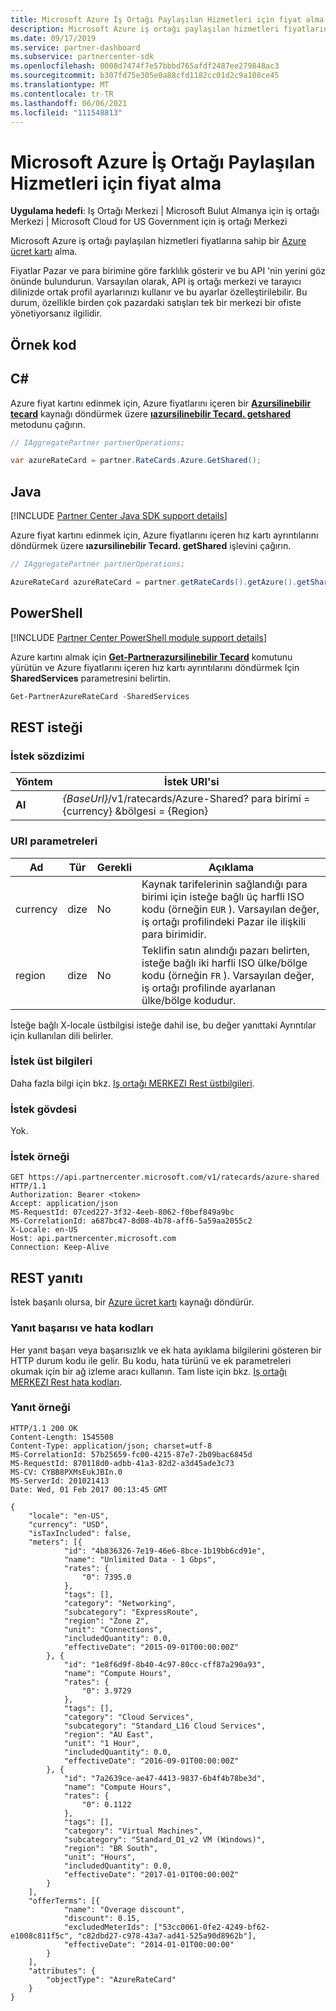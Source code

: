 ```yaml
---
title: Microsoft Azure İş Ortağı Paylaşılan Hizmetleri için fiyat alma
description: Microsoft Azure iş ortağı paylaşılan hizmetleri fiyatlarına sahip bir Azure ücret kartı alma.
ms.date: 09/17/2019
ms.service: partner-dashboard
ms.subservice: partnercenter-sdk
ms.openlocfilehash: 0008d7474f7e57bbbd765afdf2487ee279848ac3
ms.sourcegitcommit: b307fd75e305e0a88cfd1182cc01d2c9a108ce45
ms.translationtype: MT
ms.contentlocale: tr-TR
ms.lasthandoff: 06/06/2021
ms.locfileid: "111548813"
---
```

# <a name="get-prices-for-microsoft-azure-partner-shared-services"></a>Microsoft Azure İş Ortağı Paylaşılan Hizmetleri için fiyat alma

**Uygulama hedefi**: Iş Ortağı Merkezi | Microsoft Bulut Almanya için iş ortağı Merkezi | Microsoft Cloud for US Government için iş ortağı Merkezi

Microsoft Azure iş ortağı paylaşılan hizmetleri fiyatlarına sahip bir [Azure ücret kartı](azure-rate-card-resources.md) alma.

Fiyatlar Pazar ve para birimine göre farklılık gösterir ve bu API 'nin yerini göz önünde bulundurun. Varsayılan olarak, API iş ortağı merkezi ve tarayıcı dilinizde ortak profil ayarlarınızı kullanır ve bu ayarlar özelleştirilebilir. Bu durum, özellikle birden çok pazardaki satışları tek bir merkezi bir ofiste yönetiyorsanız ilgilidir.

## <a name="example-code"></a>Örnek kod

## <a name="c"></a>C\#

Azure fiyat kartını edinmek için, Azure fiyatlarını içeren bir [**Azursilinebilir tecard**](/dotnet/api/microsoft.store.partnercenter.models.ratecards.azureratecard) kaynağı döndürmek üzere [**ıazursilinebilir Tecard. getshared**](/dotnet/api/microsoft.store.partnercenter.ratecards.iazureratecard.getshared) metodunu çağırın.

```csharp
// IAggregatePartner partnerOperations;

var azureRateCard = partner.RateCards.Azure.GetShared();
```

## <a name="java"></a>Java

[!INCLUDE [Partner Center Java SDK support details](../includes/java-sdk-support.md)]

Azure fiyat kartını edinmek için, Azure fiyatlarını içeren hız kartı ayrıntılarını döndürmek üzere **ıazursilinebilir Tecard. getShared** işlevini çağırın.

```java
// IAggregatePartner partnerOperations;

AzureRateCard azureRateCard = partner.getRateCards().getAzure().getShared();
```

## <a name="powershell"></a>PowerShell

[!INCLUDE [Partner Center PowerShell module support details](../includes/powershell-module-support.md)]

Azure kartını almak için [**Get-Partnerazursilinebilir Tecard**](https://github.com/Microsoft/Partner-Center-PowerShell/blob/master/docs/help/Get-PartnerAzureRateCard.md) komutunu yürütün ve Azure fiyatlarını içeren hız kartı ayrıntılarını döndürmek Için **SharedServices** parametresini belirtin.

```powershell
Get-PartnerAzureRateCard -SharedServices
```

## <a name="rest-request"></a>REST isteği

### <a name="request-syntax"></a>İstek sözdizimi

| Yöntem  | İstek URI'si                                                               |
|---------|---------------------------------------------------------------------------|
| **Al** | *{BaseUrl}*/v1/ratecards/Azure-Shared? para birimi = {currency} &bölgesi = {Region} |

### <a name="uri-parameters"></a>URI parametreleri

| Ad     | Tür   | Gerekli | Açıklama                                                                                                                                                                               |
|----------|--------|----------|-------------------------------------------------------------------------------------------------------------------------------------------------------------------------------------------|
| currency | dize | No       | Kaynak tarifelerinin sağlandığı para birimi için isteğe bağlı üç harfli ISO kodu (örneğin `EUR` ). Varsayılan değer, iş ortağı profilindeki Pazar ile ilişkili para birimidir. |
| region   | dize | No       | Teklifin satın alındığı pazarı belirten, isteğe bağlı iki harfli ISO ülke/bölge kodu (örneğin `FR` ). Varsayılan değer, iş ortağı profilinde ayarlanan ülke/bölge kodudur.        |

İsteğe bağlı X-locale üstbilgisi isteğe dahil ise, bu değer yanıttaki Ayrıntılar için kullanılan dili belirler.

### <a name="request-headers"></a>İstek üst bilgileri

Daha fazla bilgi için bkz. [Iş ortağı MERKEZI Rest üstbilgileri](headers.md).

### <a name="request-body"></a>İstek gövdesi

Yok.

### <a name="request-example"></a>İstek örneği

```http
GET https://api.partnercenter.microsoft.com/v1/ratecards/azure-shared HTTP/1.1
Authorization: Bearer <token>
Accept: application/json
MS-RequestId: 07ced227-3f32-4eeb-8062-f0bef849a9bc
MS-CorrelationId: a687bc47-8d08-4b78-aff6-5a59aa2055c2
X-Locale: en-US
Host: api.partnercenter.microsoft.com
Connection: Keep-Alive
```

## <a name="rest-response"></a>REST yanıtı

İstek başarılı olursa, bir [Azure ücret kartı](azure-rate-card-resources.md) kaynağı döndürür.

### <a name="response-success-and-error-codes"></a>Yanıt başarısı ve hata kodları

Her yanıt başarı veya başarısızlık ve ek hata ayıklama bilgilerini gösteren bir HTTP durum kodu ile gelir. Bu kodu, hata türünü ve ek parametreleri okumak için bir ağ izleme aracı kullanın. Tam liste için bkz. [Iş ortağı MERKEZI Rest hata kodları](error-codes.md).

### <a name="response-example"></a>Yanıt örneği

```http
HTTP/1.1 200 OK
Content-Length: 1545508
Content-Type: application/json; charset=utf-8
MS-CorrelationId: 57b25659-fc00-4215-87e7-2b09bac6845d
MS-RequestId: 870118d0-adbb-41a3-82d2-a3d45ade3c73
MS-CV: CYBB8PXMsEukJBIn.0
MS-ServerId: 201021413
Date: Wed, 01 Feb 2017 00:13:45 GMT

{
    "locale": "en-US",
    "currency": "USD",
    "isTaxIncluded": false,
    "meters": [{
            "id": "4b836326-7e19-46e6-8bce-1b19bb6cd91e",
            "name": "Unlimited Data - 1 Gbps",
            "rates": {
                "0": 7395.0
            },
            "tags": [],
            "category": "Networking",
            "subcategory": "ExpressRoute",
            "region": "Zone 2",
            "unit": "Connections",
            "includedQuantity": 0.0,
            "effectiveDate": "2015-09-01T00:00:00Z"
        }, {
            "id": "1e8f6d9f-8b40-4c97-80cc-cff87a290a93",
            "name": "Compute Hours",
            "rates": {
                "0": 3.9729
            },
            "tags": [],
            "category": "Cloud Services",
            "subcategory": "Standard_L16 Cloud Services",
            "region": "AU East",
            "unit": "1 Hour",
            "includedQuantity": 0.0,
            "effectiveDate": "2016-09-01T00:00:00Z"
        }, {
            "id": "7a2639ce-ae47-4413-9837-6b4f4b78be3d",
            "name": "Compute Hours",
            "rates": {
                "0": 0.1122
            },
            "tags": [],
            "category": "Virtual Machines",
            "subcategory": "Standard_D1_v2 VM (Windows)",
            "region": "BR South",
            "unit": "Hours",
            "includedQuantity": 0.0,
            "effectiveDate": "2017-01-01T00:00:00Z"
        }
    ],
    "offerTerms": [{
            "name": "Overage discount",
            "discount": 0.15,
            "excludedMeterIds": ["53cc0061-0fe2-4249-bf62-e1008c811f5c", "c82dbd27-c978-43a7-ad41-525a90d8962b"],
            "effectiveDate": "2014-01-01T00:00:00"
        }
    ],
    "attributes": {
        "objectType": "AzureRateCard"
    }
}
```
